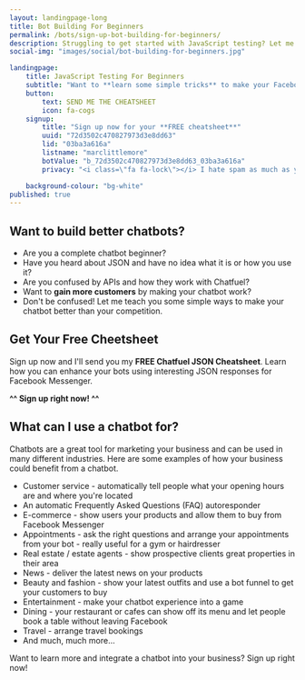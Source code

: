 ```yaml
---
layout: landingpage-long
title: Bot Building For Beginners
permalink: /bots/sign-up-bot-building-for-beginners/
description: Struggling to get started with JavaScript testing? Let me help you.
social-img: "images/social/bot-building-for-beginners.jpg"

landingpage:
    title: JavaScript Testing For Beginners
    subtitle: "Want to **learn some simple tricks** to make your Facebook Messenger bots **better than your competition**?"
    button:
        text: SEND ME THE CHEATSHEET
        icon: fa-cogs
    signup:
        title: "Sign up now for your **FREE cheatsheet**"
        uuid: "72d3502c470827973d3e8dd63"
        lid: "03ba3a616a"
        listname: "marclittlemore"
        botValue: "b_72d3502c470827973d3e8dd63_03ba3a616a"
        privacy: "<i class=\"fa fa-lock\"></i> I hate spam as much as you do: your email address will **never** be shared."

    background-colour: "bg-white"
published: true
---
```


## Want to build better chatbots?

* Are you a complete chatbot beginner?
* Have you heard about JSON and have no idea what it is or how you use it?
* Are you confused by APIs and how they work with Chatfuel?
* Want to **gain more customers** by making your chatbot work?
* Don't be confused! Let me teach you some simple ways to make your chatbot better than your competition.

## Get Your Free Cheetsheet
Sign up now and I'll send you my **FREE Chatfuel JSON Cheatsheet**. Learn how you can enhance your bots using interesting JSON responses for Facebook Messenger.

**^^ Sign up right now! ^^**

## What can I use a chatbot for?

Chatbots are a great tool for marketing your business and can be used in many different industries. Here are some examples of how your business could benefit from a chatbot.

* Customer service - automatically tell people what your opening hours are and where you're located
* An automatic Frequently Asked Questions (FAQ) autoresponder
* E-commerce - show users your products and allow them to buy from Facebook Messenger
* Appointments - ask the right questions and arrange your appointments from your bot - really useful for a gym or hairdresser
* Real estate / estate agents - show prospective clients great properties in their area
* News - deliver the latest news on your products
* Beauty and fashion - show your latest outfits and use a bot funnel to get your customers to buy
* Entertainment - make your chatbot experience into a game
* Dining - your restaurant or cafes can show off its menu and let people book a table without leaving Facebook
* Travel - arrange travel bookings
* And much, much more...

Want to learn more and integrate a chatbot into your business? Sign up right now!

